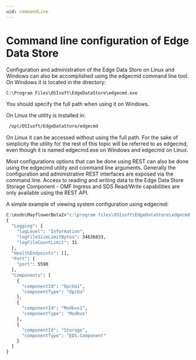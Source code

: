 ```yaml
---
uid: commandLine
---
```


# Command line configuration of Edge Data Store

Configuration and administration of the Edge Data Store on Linux and Windows can also be accomplished using the edgecmd command line tool. On Windows it is located in the directory:

```cmd
C:\Program Files\OSIsoft\EdgeDataStore\edgecmd.exe
```

You should specify the full path when using it on Windows.

On Linux the utility is installed in:

```bash
 /opt/OSIsoft/EdgeDataStore/edgecmd
```

On Linux it can be accessed without using the full path. For the sake of simplicity the utility for the rest of this topic will be referred to as edgecmd, even though it is named edgecmd.exe on Windows and edgecmd on Linux.

Most configurations options that can be done using REST can also be done using the edgecmd utility and command line arguments. Generally the configuration and administrative REST interfaces are exposed via the command line. Access to reading and writing data to the Edge Data Store Storage Component - OMF Ingress and SDS Read/Write capabilities are only available using the REST API.

A simple example of viewing system configuration using edgecmd:

```cmd
C:\msdn\MayflowerBeta2>"c:\program files\OSIsoft\EdgeDataStore\edgecmd.exe" configuration system
{
  "Logging": {
    "logLevel": "Information",
    "logFileSizeLimitBytes": 34636833,
    "logFileCountLimit": 31
  },
  "HealthEndpoints": [],
  "Port": {
    "port": 5590
  },
  "Components": [
    {
      "componentId": "OpcUa1",
      "componentType": "OpcUa"
    },
    {
      "componentId": "Modbus1",
      "componentType": "Modbus"
    },
    {
      "componentId": "Storage",
      "componentType": "EDS.Component"
    }
  ]
}
```
